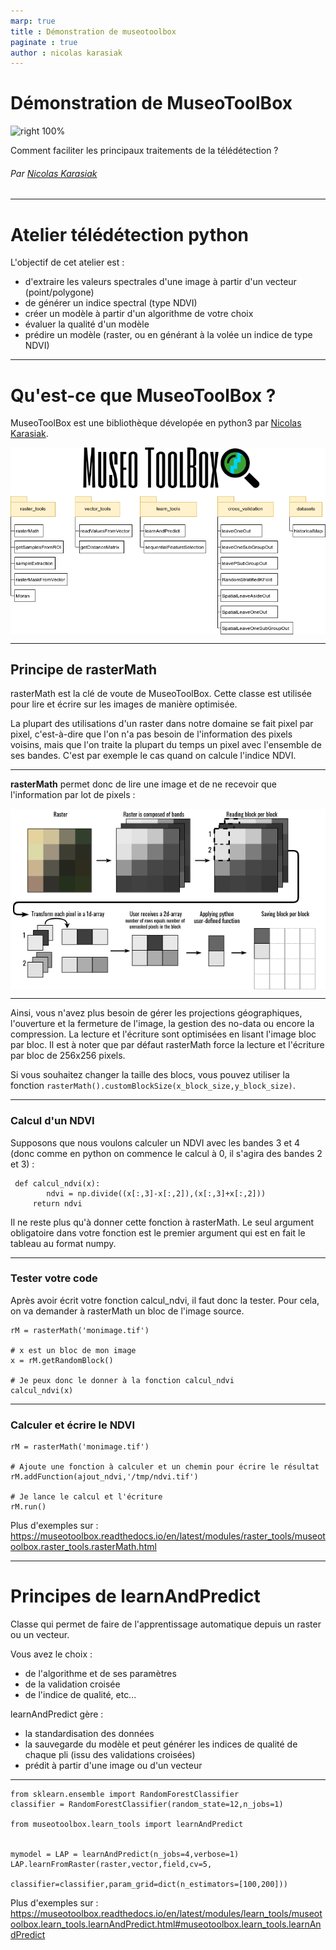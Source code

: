 ```yaml
---
marp: true
title : Démonstration de museotoolbox
paginate : true
author : nicolas karasiak
---
```

<style>
img[alt~="center"] {
  display: block;
  margin: 0 auto;
}
</style>


# Démonstration de MuseoToolBox
![right 100%](https://github.com/nkarasiak/MuseoToolBox/raw/master/metadata/museoToolBox_logo_128.png)

Comment faciliter les principaux traitements de la télédétection ?

###### Par [Nicolas Karasiak](https://www.karasiak.net/)

----

# Atelier télédétection python

L'objectif de cet atelier est :

- d'extraire les valeurs spectrales d'une image à partir d'un vecteur (point/polygone)
- de générer un indice spectral (type NDVI)
- créer un modèle à partir d'un algorithme de votre choix
- évaluer la qualité d'un modèle
- prédire un modèle (raster, ou en générant à la volée un indice de type NDVI)

---

# Qu'est-ce que MuseoToolBox ?
MuseoToolBox est une bibliothèque dévelopée en python3 par [Nicolas Karasiak](https://www.karasiak.net).

![center](mtb_uml.png)

---


## Principe de rasterMath
rasterMath est la clé de voute de MuseoToolBox. Cette classe est utilisée pour lire et écrire sur les images de manière optimisée.

La plupart des utilisations d'un raster dans notre domaine se fait pixel par pixel, c'est-à-dire que l'on n'a pas besoin de l'information des pixels voisins, mais que l'on traite la plupart du temps un pixel avec l'ensemble de ses bandes. C'est par exemple le cas quand on calcule l'indice NDVI.

---

**rasterMath** permet donc de lire une image et de ne recevoir que l'information par lot de pixels :

![center](raster_math_3dto2d.png)

 
 ---

 Ainsi, vous n'avez plus besoin de gérer les projections géographiques, l'ouverture et la fermeture de l'image, la gestion des no-data ou encore la compression.
 La lecture et l'écriture sont optimisées en lisant l'image bloc par bloc. 
 Il est à noter que par défaut rasterMath force la lecture et l'écriture par bloc de 256x256 pixels.
 
 Si vous souhaitez changer la taille des blocs, vous pouvez utiliser la fonction `rasterMath().customBlockSize(x_block_size,y_block_size)`.
 
 ---

 ### Calcul d'un NDVI
 
 Supposons que nous voulons calculer un NDVI avec les bandes 3 et 4 (donc comme en python on commence le calcul à 0, il s'agira des bandes 2 et 3) :

```
 def calcul_ndvi(x):
 	    ndvi = np.divide((x[:,3]-x[:,2]),(x[:,3]+x[:,2]))
     return ndvi
```
Il ne reste plus qu'à donner cette fonction à rasterMath. Le seul argument obligatoire dans votre fonction est le premier argument qui est en fait le tableau au format numpy.

---

### Tester votre code
Après avoir écrit votre fonction calcul_ndvi, il faut donc la tester.
Pour cela, on va demander à rasterMath un bloc de l'image source.

``` 
rM = rasterMath('monimage.tif')

# x est un bloc de mon image
x = rM.getRandomBlock()

# Je peux donc le donner à la fonction calcul_ndvi
calcul_ndvi(x)
```
---

### Calculer et écrire le NDVI

``` 
rM = rasterMath('monimage.tif')

# Ajoute une fonction à calculer et un chemin pour écrire le résultat
rM.addFunction(ajout_ndvi,'/tmp/ndvi.tif')

# Je lance le calcul et l'écriture
rM.run()
```
 Plus d'exemples sur : https://museotoolbox.readthedocs.io/en/latest/modules/raster_tools/museotoolbox.raster_tools.rasterMath.html
 
---

# Principes de learnAndPredict
Classe qui permet de faire de l'apprentissage automatique depuis un raster ou un vecteur.

Vous avez le choix : 
- de l'algorithme et de ses paramètres
- de la validation croisée
- de l'indice de qualité, etc...

learnAndPredict gère : 
- la standardisation des données
- la sauvegarde du modèle et peut générer les indices de qualité de chaque pli (issu des validations croisées)
- prédit à partir d'une image ou d'un vecteur

---

```
from sklearn.ensemble import RandomForestClassifier
classifier = RandomForestClassifier(random_state=12,n_jobs=1)

from museotoolbox.learn_tools import learnAndPredict


mymodel = LAP = learnAndPredict(n_jobs=4,verbose=1)
LAP.learnFromRaster(raster,vector,field,cv=5,
                    classifier=classifier,param_grid=dict(n_estimators=[100,200]))
```

Plus d'exemples sur : https://museotoolbox.readthedocs.io/en/latest/modules/learn_tools/museotoolbox.learn_tools.learnAndPredict.html#museotoolbox.learn_tools.learnAndPredict
